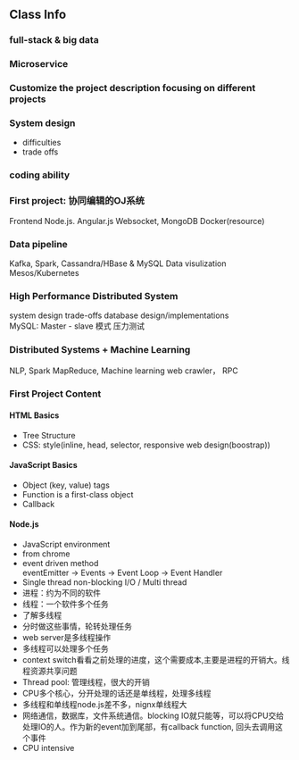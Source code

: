 ## Class Info

### full-stack & big data

### Microservice

### Customize the project description focusing on different projects

### System design
  - difficulties
  - trade offs

### coding ability

### First project: 协同编辑的OJ系统
Frontend
Node.js. Angular.js
Websocket, MongoDB
Docker(resource)

### Data pipeline
Kafka, Spark, Cassandra/HBase & MySQL
Data visulization
Mesos/Kubernetes

### High Performance Distributed System
system design trade-offs
database design/implementations  
MySQL: Master - slave 模式
压力测试

### Distributed Systems + Machine Learning
NLP, Spark MapReduce, Machine learning
web crawler， RPC

### First Project Content

#### HTML Basics
  - Tree Structure
  - CSS: style(inline, head, selector, responsive web design(boostrap))

#### JavaScript Basics
  - Object (key, value) tags
  - Function is a first-class object
  - Callback

#### Node.js
- JavaScript environment
- from chrome
- event driven method  
  eventEmitter -> Events -> Event Loop -> Event Handler
- Single thread non-blocking I/O / Multi thread
- 进程：约为不同的软件
- 线程：一个软件多个任务
- 了解多线程
- 分时做这些事情，轮转处理任务
- web server是多线程操作
- 多线程可以处理多个任务
- context switch看看之前处理的进度，这个需要成本,主要是进程的开销大。线程资源共享问题
- Thread pool: 管理线程，很大的开销
- CPU多个核心，分开处理的话还是单线程，处理多线程
- 多线程和单线程node.js差不多，nignx单线程大
- 网络通信，数据库，文件系统通信。blocking IO就只能等，可以将CPU交给处理IO的人。作为新的event加到尾部，有callback function, 回头去调用这个事件
- CPU intensive
